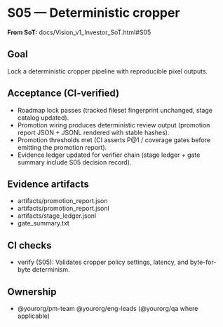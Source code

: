 # S05 — Deterministic cropper

**From SoT:** docs/Vision_v1_Investor_SoT.html#S05

## Goal
Lock a deterministic cropper pipeline with reproducible pixel outputs.

## Acceptance (CI-verified)
- Roadmap lock passes (tracked fileset fingerprint unchanged, stage catalog updated).
- Promotion wiring produces deterministic review output (promotion report JSON + JSONL rendered with stable hashes).
- Promotion thresholds met (CI asserts P@1 / coverage gates before emitting the promotion report).
- Evidence ledger updated for verifier chain (stage ledger + gate summary include S05 decision record).

## Evidence artifacts
- artifacts/promotion_report.json
- artifacts/promotion_report.jsonl
- artifacts/stage_ledger.jsonl
- gate_summary.txt

## CI checks
- verify (S05): Validates cropper policy settings, latency, and byte-for-byte determinism.

## Ownership
- @yourorg/pm-team @yourorg/eng-leads (@yourorg/qa where applicable)
